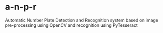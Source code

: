 # a-n-p-r

Automatic Number Plate Detection and Recognition system based on image pre-processing using OpenCV and recognition using PyTesseract



